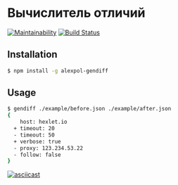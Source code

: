 # Вычислитель отличий
[![Maintainability](https://api.codeclimate.com/v1/badges/705a043a1ba1ca0ad4a8/maintainability)](https://codeclimate.com/github/aleks-pol/project-lvl2-s463/maintainability)
[![Build Status](https://travis-ci.org/aleks-pol/project-lvl2-s463.svg?branch=master)](https://travis-ci.org/aleks-pol/project-lvl2-s463)

## Installation

```bash
$ npm install -g alexpol-gendiff
```

## Usage

```bash
$ gendiff ./example/before.json ./example/after.json
{
    host: hexlet.io
  + timeout: 20
  - timeout: 50
  + verbose: true
  - proxy: 123.234.53.22
  - follow: false
}
```

[![asciicast](https://asciinema.org/a/pMdEPYK0CtLFPfJvh4WEu8TL8.svg)](https://asciinema.org/a/pMdEPYK0CtLFPfJvh4WEu8TL8)
